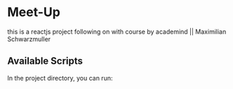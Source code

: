 # Meet-Up

this is a reactjs project following on with course by academind || Maximilian Schwarzmuller

## Available Scripts

In the project directory, you can run:
